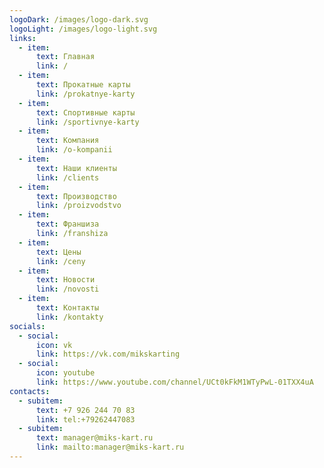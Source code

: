 ```yaml
---
logoDark: /images/logo-dark.svg
logoLight: /images/logo-light.svg
links:
  - item:
      text: Главная
      link: /
  - item:
      text: Прокатные карты
      link: /prokatnye-karty
  - item:
      text: Спортивные карты
      link: /sportivnye-karty
  - item:
      text: Компания
      link: /o-kompanii
  - item:
      text: Наши клиенты
      link: /clients
  - item:
      text: Производство
      link: /proizvodstvo
  - item:
      text: Франшиза
      link: /franshiza
  - item:
      text: Цены
      link: /ceny
  - item:
      text: Новости
      link: /novosti
  - item:
      text: Контакты
      link: /kontakty
socials:
  - social:
      icon: vk
      link: https://vk.com/mikskarting
  - social:
      icon: youtube
      link: https://www.youtube.com/channel/UCt0kFkM1WTyPwL-01TXX4uA
contacts:
  - subitem:
      text: +7 926 244 70 83
      link: tel:+79262447083
  - subitem:
      text: manager@miks-kart.ru
      link: mailto:manager@miks-kart.ru
---
```

